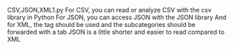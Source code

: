 CSV,JSON,XML1.py
For CSV, you can read or analyze CSV with the csv library in Python
For JSON, you can access JSON with the JSON library
And for XML, the tag should be used and the subcategories should be forwarded with a tab
JSON is a little shorter and easier to read compared to XML
